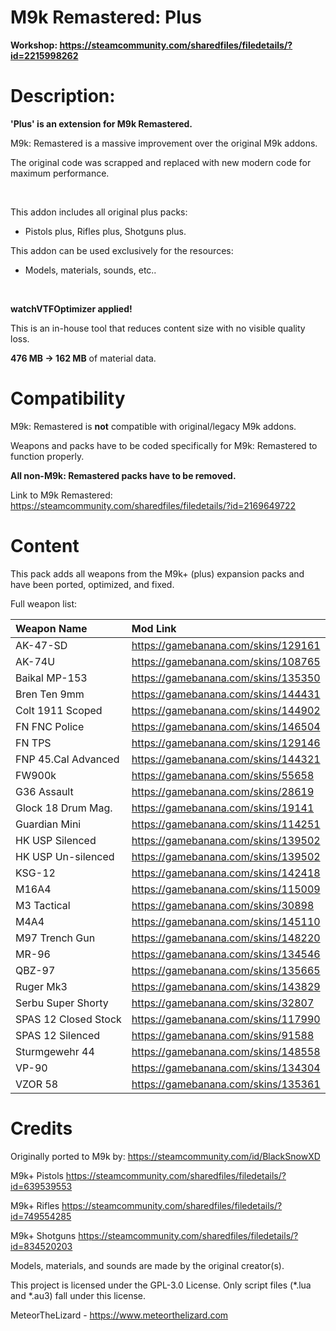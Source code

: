 # M9k Remastered: Plus

**Workshop: https://steamcommunity.com/sharedfiles/filedetails/?id=2215998262**

# Description:

**'Plus' is an extension for M9k Remastered.**

M9k: Remastered is a massive improvement over the original M9k addons.

The original code was scrapped and replaced with new modern code for maximum performance.

<br>

This addon includes all original plus packs:

- Pistols plus, Rifles plus, Shotguns plus.

This addon can be used exclusively for the resources:

- Models, materials, sounds, etc..
<br>

**watchVTFOptimizer applied!**

This is an in-house tool that reduces content size with no visible quality loss.

**476 MB -> 162 MB** of material data.

# Compatibility

M9k: Remastered is **not** compatible with original/legacy M9k addons.

Weapons and packs have to be coded specifically for M9k: Remastered to function properly.

**All non-M9k: Remastered packs have to be removed.**

Link to M9k Remastered: https://steamcommunity.com/sharedfiles/filedetails/?id=2169649722

# Content

This pack adds all weapons from the M9k+ (plus) expansion packs and have been ported, optimized, and fixed.

Full weapon list:

Weapon Name | Mod Link
:--|:--
AK-47-SD | https://gamebanana.com/skins/129161
AK-74U | https://gamebanana.com/skins/108765
Baikal MP-153 | https://gamebanana.com/skins/135350
Bren Ten 9mm | https://gamebanana.com/skins/144431
Colt 1911 Scoped | https://gamebanana.com/skins/144902
FN FNC Police | https://gamebanana.com/skins/146504
FN TPS | https://gamebanana.com/skins/129146
FNP 45.Cal Advanced | https://gamebanana.com/skins/144321
FW900k | https://gamebanana.com/skins/55658
G36 Assault | https://gamebanana.com/skins/28619
Glock 18 Drum Mag. | https://gamebanana.com/skins/19141
Guardian Mini | https://gamebanana.com/skins/114251
HK USP Silenced | https://gamebanana.com/skins/139502
HK USP Un-silenced | https://gamebanana.com/skins/139502
KSG-12 | https://gamebanana.com/skins/142418
M16A4 | https://gamebanana.com/skins/115009
M3 Tactical | https://gamebanana.com/skins/30898
M4A4 | https://gamebanana.com/skins/145110
M97 Trench Gun | https://gamebanana.com/skins/148220
MR-96 | https://gamebanana.com/skins/134546
QBZ-97 | https://gamebanana.com/skins/135665
Ruger Mk3 | https://gamebanana.com/skins/143829
Serbu Super Shorty | https://gamebanana.com/skins/32807
SPAS 12 Closed Stock | https://gamebanana.com/skins/117990
SPAS 12 Silenced | https://gamebanana.com/skins/91588
Sturmgewehr 44 | https://gamebanana.com/skins/148558
VP-90 | https://gamebanana.com/skins/134304
VZOR 58 | https://gamebanana.com/skins/135361

# Credits

Originally ported to M9k by: https://steamcommunity.com/id/BlackSnowXD

M9k+ Pistols
https://steamcommunity.com/sharedfiles/filedetails/?id=639539553

M9k+ Rifles
https://steamcommunity.com/sharedfiles/filedetails/?id=749554285

M9k+ Shotguns
https://steamcommunity.com/sharedfiles/filedetails/?id=834520203

Models, materials, and sounds are made by the original creator(s).

This project is licensed under the GPL-3.0 License. Only script files (*.lua and *.au3) fall under this license.

MeteorTheLizard - https://www.meteorthelizard.com

